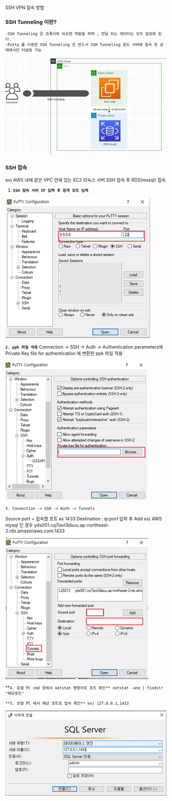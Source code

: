 SSH VPN 접속 방법

### SSH Tunneling 이란?

```
-SSH Tunneling 은 프록시와 비슷한 역할을 하며 , 전달 되는 데이터는 모두 암호화 된다.
-Putty 를 이용한 SSH Tunneling 은 반드시 SSH Tunneling 용도 서버에 접속 한 상태에서만 터널링 가능

```
![](2024-04-17-13-43-50.png)



### SSH 접속

ex) AWS 내에 같은 VPC 안에 있는 EC2 리눅스 서버 SSH 접속 후 RDS(mssql) 접속

1. **`SSH 접속 서버 IP 입력 후 원격 포트 입력`**

![](2024-04-17-13-44-51.png)

**`2. ppk 파일 적용`**
Connection -> SSH -> Auth -> Authentication parameters에
Private Key file for authentication 에 변환한 ppk 파일 적용`

![](2024-04-17-13-45-15.png)





`3. Connection -> SSH -> Auth -> Tunnels`

Source port = 접속할 포트 ex 1433
Destination : ip:port 입력 후 Add
ex) AWS mysql 인 경우
yds001.cq7iavl3dsuu.ap-northeast-2.rds.amazonaws.com:1433

![](2024-04-17-13-47-01.png)



**`4. 로컬 PC cmd 창에서 netstat 명령어로 포트 확인**
netstat -ano | findstr "해당포트"`

`**5. 로컬 PC 에서 해당 포트로 접속 확인**
ex) 127.0.0.1,1433`


![](2024-04-17-13-47-43.png)